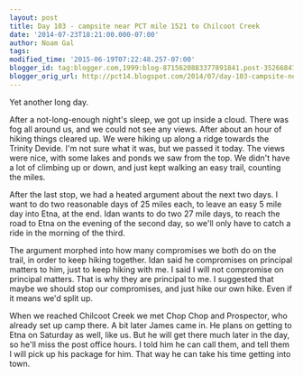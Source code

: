 ```yaml
---
layout: post
title: Day 103 - campsite near PCT mile 1521 to Chilcoot Creek
date: '2014-07-23T18:21:00.000-07:00'
author: Noam Gal
tags:
modified_time: '2015-06-19T07:22:48.257-07:00'
blogger_id: tag:blogger.com,1999:blog-8715620883377891841.post-3526684738688044185
blogger_orig_url: http://pct14.blogspot.com/2014/07/day-103-campsite-near-pct-mile-1521-to.html
---
```

Yet another long day.

After a not-long-enough night's sleep, we got up inside a cloud. There was fog all around us, and we could not see any views. After about an hour of hiking things cleared up. We were hiking up along a ridge towards the Trinity Devide. I'm not sure what it was, but we passed it today. The views were nice, with some lakes and ponds we saw from the top. We didn't have a lot of climbing up or down, and just kept walking an easy trail, counting the miles.

After the last stop, we had a heated argument about the next two days. I want to do two reasonable days of 25 miles each, to leave an easy 5 mile day into Etna, at the end. Idan wants to do two 27 mile days, to reach the road to Etna on the evening of the second day, so we'll only have to catch a ride in the morning of the third.

The argument morphed into how many compromises we both do on the trail, in order to keep hiking together. Idan said he compromises on principal matters to him, just to keep hiking with me. I said I will not compromise on principal matters. That is why they are principal to me. I suggested that maybe we should stop our compromises, and just hike our own hike. Even if it means we'd split up.

When we reached Chilcoot Creek we met Chop Chop and Prospector, who already set up camp there. A bit later James came in. He plans on getting to Etna on Saturday as well, like us. But he will get there much later in the day, so he'll miss the post office hours. I told him he can call them, and tell them I will pick up his package for him. That way he can take his time getting into town.
